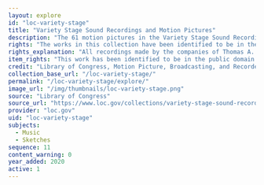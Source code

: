 ```yaml
---
layout: explore
id: "loc-variety-stage"
title: "Variety Stage Sound Recordings and Motion Pictures"
description: "The 61 motion pictures in the Variety Stage Sound Recordings and Motion Pictures include animal acts, burlesque, dance, comic sketches, dramatic excerpts, dramatic sketches, physical culture acts, and tableaus. The films represented date from copyrights of 1897 to 1920. Although not actually filmed on a theatrical stage, they sought to recreate the atmosphere of a theater performance by showing the types of vaudeville acts and performers that were popular at the time."
rights: "The works in this collection have been identified to be in the public domain and are free to use and reuse without restriction. You can copy, modify, distribute and perform the works, even for commercial purposes, all without asking permission. Attribution is recommended but not required."
rights_explanation: "All recordings made by the companies of Thomas A. Edison between 1890 and 1929 are in the public domain because the assets of Edison Records were transferred to the National Park Service, a federal agency, in the 1950s."
item_rights: "This work has been identified to be in the public domain and is free to use and reuse without restriction. You can copy, modify, distribute and perform the work, even for commercial purposes, all without asking permission. Attribution is recommended but not required."
credit: "Library of Congress, Motion Picture, Broadcasting, and Recorded Sound Division."
collection_base_url: "/loc-variety-stage/"
permalink: "/loc-variety-stage/explore/"
image_url: "/img/thumbnails/loc-variety-stage.png"
source: "Library of Congress"
source_url: "https://www.loc.gov/collections/variety-stage-sound-recordings-and-motion-pictures/about-this-collection/"
provider: "loc.gov"
uid: "loc-variety-stage"
subjects:
  - Music
  - Sketches
sequence: 11
content_warning: 0
year_added: 2020
active: 1
---
```

